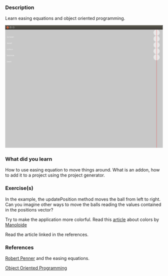 ### Description

Learn easing equations and object oriented programming.

![img](bin/data/screenshot.png)

### What did you learn
How to use easing equation to move things around. What is an addon, how to add it to a project using the project generator.

### Exercise(s)
In the example, the updatePosition method moves the ball from left to right.
Can you imagine other ways to move the balls reading the values contained in the positions vector?

Try to make the application more colorful. Read this [article](https://www.patreon.com/posts/colors-colors-18611429?utm_medium=social&utm_source=twitter&utm_campaign=postshare) about colors by [Manoloide](https://twitter.com/manoloidee)

Read the article linked in the references.

### References
[Robert Penner](http://robertpenner.com/easing/) and the easing equations.

[Object Oriented Programming](https://openframeworks.cc/ofBook/chapters/OOPs!.html)


